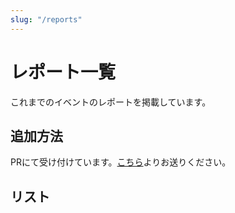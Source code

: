 ```yaml
---
slug: "/reports"
---
```


# レポート一覧

これまでのイベントのレポートを掲載しています。

## 追加方法

PRにて受け付けています。[こちら](https://github.com/aws-amplify-jp/aws-amplify-jp.github.io)よりお送りください。

## リスト

<reports-index />
